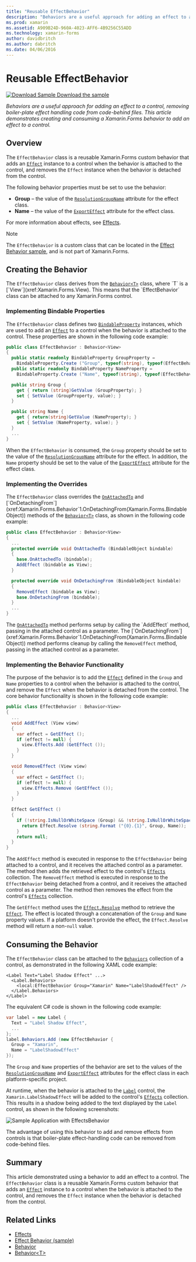 ```yaml
---
title: "Reusable EffectBehavior"
description: "Behaviors are a useful approach for adding an effect to a control, removing boiler-plate effect handling code from code-behind files. This article demonstrates creating and consuming a Xamarin.Forms behavior to add an effect to a control."
ms.prod: xamarin
ms.assetid: A909B24D-960A-4023-AFF6-4B9256C55ADD
ms.technology: xamarin-forms
author: davidbritch
ms.author: dabritch
ms.date: 04/06/2016
---
```


# Reusable EffectBehavior

[![Download Sample](~/media/shared/download.png) Download the sample](https://developer.xamarin.com/samples/xamarin-forms/Behaviors/EffectBehavior/)

_Behaviors are a useful approach for adding an effect to a control, removing boiler-plate effect handling code from code-behind files. This article demonstrates creating and consuming a Xamarin.Forms behavior to add an effect to a control._

## Overview

The `EffectBehavior` class is a reusable Xamarin.Forms custom behavior that adds an [`Effect`](xref:Xamarin.Forms.Effect) instance to a control when the behavior is attached to the control, and removes the `Effect` instance when the behavior is detached from the control.

The following behavior properties must be set to use the behavior:

- **Group** – the value of the [`ResolutionGroupName`](xref:Xamarin.Forms.ResolutionGroupNameAttribute) attribute for the effect class.
- **Name** – the value of the [`ExportEffect`](xref:Xamarin.Forms.ExportEffectAttribute) attribute for the effect class.

For more information about effects, see [Effects](~/xamarin-forms/app-fundamentals/effects/index.md).

> [!NOTE]
> The `EffectBehavior` is a custom class that can be located in the [Effect Behavior sample](https://developer.xamarin.com/samples/xamarin-forms/Behaviors/EffectBehavior/), and is not part of Xamarin.Forms.

## Creating the Behavior

The `EffectBehavior` class derives from the [`Behavior<T>`](xref:Xamarin.Forms.Behavior`1) class, where `T` is a [`View`](xref:Xamarin.Forms.View). This means that the `EffectBehavior` class can be attached to any Xamarin.Forms control.

### Implementing Bindable Properties

The `EffectBehavior` class defines two [`BindableProperty`](xref:Xamarin.Forms.BindableProperty) instances, which are used to add an [`Effect`](xref:Xamarin.Forms.Effect) to a control when the behavior is attached to the control. These properties are shown in the following code example:

```csharp
public class EffectBehavior : Behavior<View>
{
  public static readonly BindableProperty GroupProperty =
    BindableProperty.Create ("Group", typeof(string), typeof(EffectBehavior), null);
  public static readonly BindableProperty NameProperty =
    BindableProperty.Create ("Name", typeof(string), typeof(EffectBehavior), null);

  public string Group {
    get { return (string)GetValue (GroupProperty); }
    set { SetValue (GroupProperty, value); }
  }

  public string Name {
    get { return(string)GetValue (NameProperty); }
    set { SetValue (NameProperty, value); }
  }
  ...
}
```

When the `EffectBehavior` is consumed, the `Group` property should be set to the value of the [`ResolutionGroupName`](xref:Xamarin.Forms.ResolutionGroupNameAttribute) attribute for the effect. In addition, the `Name` property should be set to the value of the [`ExportEffect`](xref:Xamarin.Forms.ExportEffectAttribute) attribute for the effect class.

### Implementing the Overrides

The `EffectBehavior` class overrides the [`OnAttachedTo`](xref:Xamarin.Forms.Behavior`1.OnAttachedTo(Xamarin.Forms.BindableObject)) and [`OnDetachingFrom`](xref:Xamarin.Forms.Behavior`1.OnDetachingFrom(Xamarin.Forms.BindableObject)) methods of the [`Behavior<T>`](xref:Xamarin.Forms.Behavior`1) class, as shown in the following code example:

```csharp
public class EffectBehavior : Behavior<View>
{
  ...
  protected override void OnAttachedTo (BindableObject bindable)
  {
    base.OnAttachedTo (bindable);
    AddEffect (bindable as View);
  }

  protected override void OnDetachingFrom (BindableObject bindable)
  {
    RemoveEffect (bindable as View);
    base.OnDetachingFrom (bindable);
  }
  ...
}
```

The [`OnAttachedTo`](xref:Xamarin.Forms.Behavior`1.OnAttachedTo(Xamarin.Forms.BindableObject)) method performs setup by calling the `AddEffect` method, passing in the attached control as a parameter. The [`OnDetachingFrom`](xref:Xamarin.Forms.Behavior`1.OnDetachingFrom(Xamarin.Forms.BindableObject)) method performs cleanup by calling the `RemoveEffect` method, passing in the attached control as a parameter.

### Implementing the Behavior Functionality

The purpose of the behavior is to add the [`Effect`](xref:Xamarin.Forms.Effect) defined in the `Group` and `Name` properties to a control when the behavior is attached to the control, and remove the `Effect` when the behavior is detached from the control. The core behavior functionality is shown in the following code example:

```csharp
public class EffectBehavior : Behavior<View>
{
  ...
  void AddEffect (View view)
  {
    var effect = GetEffect ();
    if (effect != null) {
      view.Effects.Add (GetEffect ());
    }
  }

  void RemoveEffect (View view)
  {
    var effect = GetEffect ();
    if (effect != null) {
      view.Effects.Remove (GetEffect ());
    }
  }

  Effect GetEffect ()
  {
    if (!string.IsNullOrWhiteSpace (Group) && !string.IsNullOrWhiteSpace (Name)) {
      return Effect.Resolve (string.Format ("{0}.{1}", Group, Name));
    }
    return null;
  }
}
```

The `AddEffect` method is executed in response to the `EffectBehavior` being attached to a control, and it receives the attached control as a parameter. The method then adds the retrieved effect to the control's [`Effects`](xref:Xamarin.Forms.Element.Effects) collection. The `RemoveEffect` method is executed in response to the `EffectBehavior` being detached from a control, and it receives the attached control as a parameter. The method then removes the effect from the control's [`Effects`](xref:Xamarin.Forms.Element.Effects) collection.

The `GetEffect` method uses the [`Effect.Resolve`](xref:Xamarin.Forms.Effect.Resolve(System.String)) method to retrieve the [`Effect`](xref:Xamarin.Forms.Effect). The effect is located through a concatenation of the `Group` and `Name` property values. If a platform doesn't provide the effect, the `Effect.Resolve` method will return a non-`null` value.

## Consuming the Behavior

The `EffectBehavior` class can be attached to the [`Behaviors`](xref:Xamarin.Forms.VisualElement.Behaviors) collection of a control, as demonstrated in the following XAML code example:

```xaml
<Label Text="Label Shadow Effect" ...>
  <Label.Behaviors>
    <local:EffectBehavior Group="Xamarin" Name="LabelShadowEffect" />
  </Label.Behaviors>
</Label>
```

The equivalent C# code is shown in the following code example:

```csharp
var label = new Label {
  Text = "Label Shadow Effect",
  ...
};
label.Behaviors.Add (new EffectBehavior {
  Group = "Xamarin",
  Name = "LabelShadowEffect"
});
```

The `Group` and `Name` properties of the behavior are set to the values of the [`ResolutionGroupName`](xref:Xamarin.Forms.ResolutionGroupNameAttribute) and [`ExportEffect`](xref:Xamarin.Forms.ExportEffectAttribute) attributes for the effect class in each platform-specific project.

At runtime, when the behavior is attached to the [`Label`](xref:Xamarin.Forms.Label) control, the `Xamarin.LabelShadowEffect` will be added to the control's [`Effects`](xref:Xamarin.Forms.Element.Effects) collection. This results in a shadow being added to the text displayed by the `Label` control, as shown in the following screenshots:

![](effect-behavior-images/screenshots.png "Sample Application with EffectsBehavior")

The advantage of using this behavior to add and remove effects from controls is that boiler-plate effect-handling code can be removed from code-behind files.

## Summary

This article demonstrated using a behavior to add an effect to a control. The `EffectBehavior` class is a reusable Xamarin.Forms custom behavior that adds an [`Effect`](xref:Xamarin.Forms.Effect) instance to a control when the behavior is attached to the control, and removes the `Effect` instance when the behavior is detached from the control.


## Related Links

- [Effects](~/xamarin-forms/app-fundamentals/effects/index.md)
- [Effect Behavior (sample)](https://developer.xamarin.com/samples/xamarin-forms/Behaviors/EffectBehavior/)
- [Behavior](xref:Xamarin.Forms.Behavior)
- [Behavior&lt;T&gt;](xref:Xamarin.Forms.Behavior`1)
